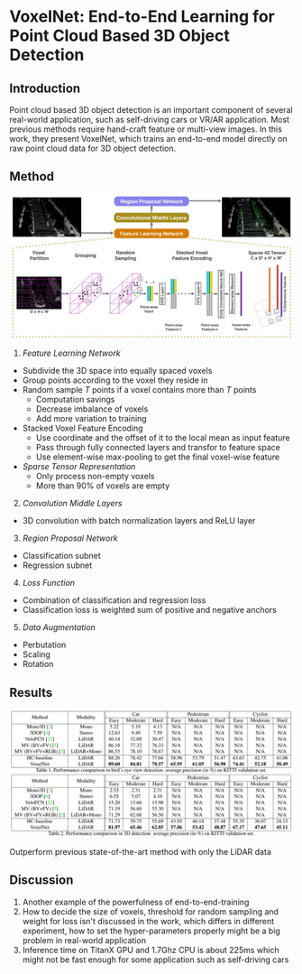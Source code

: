 # VoxelNet: End-to-End Learning for Point Cloud Based 3D Object Detection

## Introduction

Point cloud based 3D object detection is an important component of several real-world application, such as self-driving cars or VR/AR application. Most previous methods require hand-craft feature or multi-view images. In this work, they present VoxelNet, which trains an end-to-end model directly on raw point cloud data for 3D object detection.

## Method

![](./figure/voxelnet-end-to-end_learning_for_point_cloud_based_3d_object_detection.jpg)

1. *Feature Learning Network*
- Subdivide the 3D space into equally spaced voxels
- Group points according to the voxel they reside in
- Random sample *T* points if a voxel contains more than *T* points
	- Computation savings
	- Decrease imbalance of voxels
	- Add more variation to training
- Stacked Voxel Feature Encoding
	- Use coordinate and the offset of it to the local mean as input feature
	- Pass through fully connected layers and transfor to feature space
	- Use element-wise max-pooling to get the final voxel-wise feature
- *Sparse Tensor Representation*
	- Only process non-empty voxels
	- More than 90% of voxels are empty 
	
2. *Convolution Middle Layers*
- 3D convolution with batch normalization layers and ReLU layer

3. *Region Proposal Network*
- Classification subnet
- Regression subnet

4. *Loss Function*
- Combination of classification and regression loss
- Classification loss is weighted sum of positive and negative anchors

5. *Data Augmentation*
- Perbutation
- Scaling
- Rotation

## Results

![](./figure/voxelnet-end-to-end_learning_for_point_cloud_based_3d_object_detection_result.jpg)

Outperform previous state-of-the-art method with only the LiDAR data

## Discussion

1. Another example of the powerfulness of end-to-end-training
2. How to decide the size of voxels, threshold for random sampling and weight for loss isn't discussed in the work, which differs in different experiment, how to set the hyper-parameters properly might be a big problem in real-world application
3. Inference time on TitanX GPU and 1.7Ghz CPU is about 225ms which might not be fast enough for some application such as self-driving cars